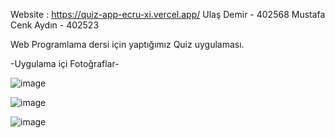 Website : https://quiz-app-ecru-xi.vercel.app/
Ulaş Demir - 402568
Mustafa Cenk Aydın - 402523

Web Programlama dersi için yaptığımız Quiz uygulaması.

-Uygulama içi Fotoğraflar-

![image](https://github.com/ulasdemir472/Quiz-App/assets/92229764/2aa6454f-438c-48e1-88fa-0f96d6eca7b1)

![image](https://github.com/ulasdemir472/Quiz-App/assets/92229764/2b23af64-707b-41d7-a01f-e70bf64ebabd)

![image](https://github.com/ulasdemir472/Quiz-App/assets/92229764/09d24ad8-fff4-4117-b9f7-e9af1a581f6e)


